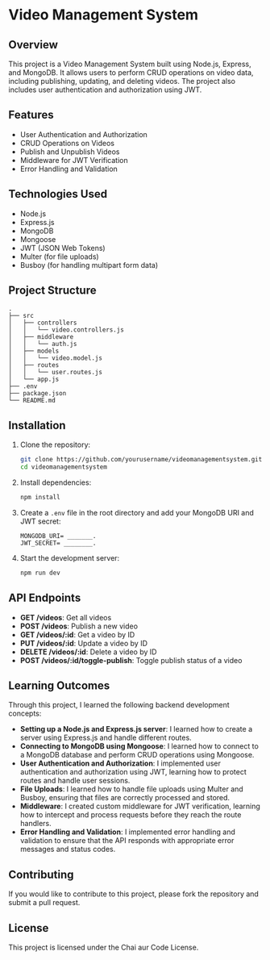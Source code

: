 # Video Management System

## Overview
This project is a Video Management System built using Node.js, Express, and MongoDB. It allows users to perform CRUD operations on video data, including publishing, updating, and deleting videos. The project also includes user authentication and authorization using JWT.

## Features
- User Authentication and Authorization
- CRUD Operations on Videos
- Publish and Unpublish Videos
- Middleware for JWT Verification
- Error Handling and Validation

## Technologies Used
- Node.js
- Express.js
- MongoDB
- Mongoose
- JWT (JSON Web Tokens)
- Multer (for file uploads)
- Busboy (for handling multipart form data)

## Project Structure
```
.
├── src
│   ├── controllers
│   │   └── video.controllers.js
│   ├── middleware
│   │   └── auth.js
│   ├── models
│   │   └── video.model.js
│   ├── routes
│   │   └── user.routes.js
│   └── app.js
├── .env
├── package.json
└── README.md
```
## Installation
1. Clone the repository:
    ```bash
    git clone https://github.com/yourusername/videomanagementsystem.git
    cd videomanagementsystem
    ```

2. Install dependencies:
    ```bash
    npm install
    ```

3. Create a `.env` file in the root directory and add your MongoDB URI and JWT secret:
    ```
    MONGODB_URI= _______.
    JWT_SECRET= ________.
    ```

4. Start the development server:
    ```bash
    npm run dev
    ```

## API Endpoints
- **GET /videos**: Get all videos
- **POST /videos**: Publish a new video
- **GET /videos/:id**: Get a video by ID
- **PUT /videos/:id**: Update a video by ID
- **DELETE /videos/:id**: Delete a video by ID
- **POST /videos/:id/toggle-publish**: Toggle publish status of a video

## Learning Outcomes
Through this project, I learned the following backend development concepts:
- **Setting up a Node.js and Express.js server**: I learned how to create a server using Express.js and handle different routes.
- **Connecting to MongoDB using Mongoose**: I learned how to connect to a MongoDB database and perform CRUD operations using Mongoose.
- **User Authentication and Authorization**: I implemented user authentication and authorization using JWT, learning how to protect routes and handle user sessions.
- **File Uploads**: I learned how to handle file uploads using Multer and Busboy, ensuring that files are correctly processed and stored.
- **Middleware**: I created custom middleware for JWT verification, learning how to intercept and process requests before they reach the route handlers.
- **Error Handling and Validation**: I implemented error handling and validation to ensure that the API responds with appropriate error messages and status codes.

## Contributing
If you would like to contribute to this project, please fork the repository and submit a pull request.

## License
This project is licensed under the Chai aur Code License.
